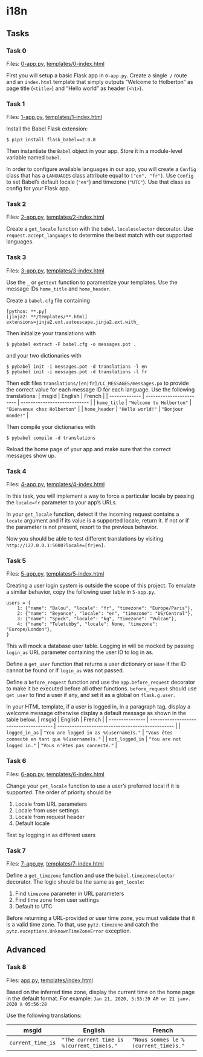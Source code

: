 # i18n

## Tasks

### Task 0
Files: [0-app.py](0-app.py), [templates/0-index.html](templates/0-index.html)

First you will setup a basic Flask app in `0-app.py`. Create a single` /` route and an `index.html` template that simply outputs “Welcome to Holberton” as page title (`<title>`) and “Hello world” as header (`<h1>`).

### Task 1
Files: [1-app.py](1-app.py), [templates/1-index.html](templates/1-index.html)

Install the Babel Flask extension:
```
$ pip3 install flask_babel==2.0.0
```
Then instantiate the `Babel` object in your app. Store it in a module-level variable named `babel`.

In order to configure available languages in our app, you will create a `Config` class that has a `LANGUAGES` class attribute equal to `["en", "fr"]`.
Use `Config` to set Babel’s default locale (`"en"`) and timezone (`"UTC"`).
Use that class as config for your Flask app.

### Task 2
Files: [2-app.py](2-app.py), [templates/2-index.html](templates/2-index.html)

Create a `get_locale` function with the `babel.localeselector` decorator. Use `request.accept_languages` to determine the best match with our supported languages.

### Task 3
Files: [3-app.py](3-app.py), [templates/3-index.html](templates/3-index.html)

Use the `_` or `gettext` function to parametrize your templates. Use the message IDs `home_title` and `home_header`.

Create a `babel.cfg` file containing
```
[python: **.py]
[jinja2: **/templates/**.html]
extensions=jinja2.ext.autoescape,jinja2.ext.with_
```

Then initialize your translations with
```
$ pybabel extract -F babel.cfg -o messages.pot .
```
and your two dictionaries with
```
$ pybabel init -i messages.pot -d translations -l en
$ pybabel init -i messages.pot -d translations -l fr
```

Then edit files `translations/[en|fr]/LC_MESSAGES/messages.po` to provide the correct value for each message ID for each language. Use the following translations:
| msgid         | English                  | French                       |
| ------------- | ------------------------ | ---------------------------- |
| `home_title`  | `"Welcome to Holberton"` | `"Bienvenue chez Holberton"` |
| `home_header` | `"Hello world!"`         | `"Bonjour monde!"`           |

Then compile your dictionaries with
```
$ pybabel compile -d translations
```

Reload the home page of your app and make sure that the correct messages show up.

### Task 4
Files: [4-app.py](4-app.py), [templates/4-index.html](templates/4-index.html)

In this task, you will implement a way to force a particular locale by passing the `locale=fr` parameter to your app’s URLs.

In your `get_locale` function, detect if the incoming request contains a `locale` argument and if its value is a supported locale, return it. If not or if the parameter is not present, resort to the previous behavior.

Now you should be able to test different translations by visiting `http://127.0.0.1:5000?locale=[fr|en]`.

### Task 5
Files: [5-app.py](5-app.py), [templates/5-index.html](templates/5-index.html)

Creating a user login system is outside the scope of this project. To emulate a similar behavior, copy the following user table in `5-app.py`.
```
users = {
    1: {"name": "Balou", "locale": "fr", "timezone": "Europe/Paris"},
    2: {"name": "Beyonce", "locale": "en", "timezone": "US/Central"},
    3: {"name": "Spock", "locale": "kg", "timezone": "Vulcan"},
    4: {"name": "Teletubby", "locale": None, "timezone": "Europe/London"},
}
```
This will mock a database user table. Logging in will be mocked by passing `login_as` URL parameter containing the user ID to log in as.

Define a `get_user` function that returns a user dictionary or `None` if the ID cannot be found or if `login_as` was not passed.

Define a `before_request` function and use the `app.before_request` decorator to make it be executed before all other functions. `before_request` should use `get_user` to find a user if any, and set it as a global on `flask.g.user`.

In your HTML template, if a user is logged in, in a paragraph tag, display a welcome message otherwise display a default message as shown in the table below.
| msgid           | English                                | French                                           |
| --------------- | -------------------------------------- | ------------------------------------------------ |
| `logged_in_as`  | `"You are logged in as %(username)s."` | `"Vous êtes connecté en tant que %(username)s."` |
| `not_logged_in` | `"You are not logged in."`             | `"Vous n'êtes pas connecté."`                    |

### Task 6
Files: [6-app.py](6-app.py), [templates/6-index.html](templates/6-index.html)

Change your `get_locale` function to use a user’s preferred local if it is supported.
The order of priority should be
1. Locale from URL parameters
2. Locale from user settings
3. Locale from request header
4. Default locale

Test by logging in as different users

### Task 7
Files: [7-app.py](7-app.py), [templates/7-index.html](templates/7-index.html)

Define a `get_timezone` function and use the `babel.timezoneselector` decorator.
The logic should be the same as `get_locale`:
1. Find `timezone` parameter in URL parameters
2. Find time zone from user settings
3. Default to UTC

Before returning a URL-provided or user time zone, you must validate that it is a valid time zone. To that, use `pytz.timezone` and catch the `pytz.exceptions.UnknownTimeZoneError` exception.

## Advanced

### Task 8
Files: [app.py](app.py), [templates/index.html](templates/index.html)

Based on the inferred time zone, display the current time on the home page in the default format. For example:
`Jan 21, 2020, 5:55:39 AM or 21 janv. 2020 à 05:56:28`

Use the following translations:

| msgid             | English                                   | French                               |
| ----------------- | ----------------------------------------- | ------------------------------------ |
| `current_time_is` | `"The current time is %(current_time)s."` | `"Nous sommes le %(current_time)s."` |
